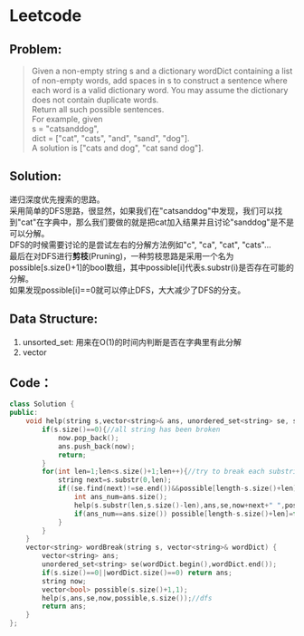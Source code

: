 # Leetcode
## Problem:
> Given a non-empty string s and a dictionary wordDict containing a list of non-empty words, add spaces in s to construct a sentence where each word is a valid dictionary word. You may assume the dictionary does not contain duplicate words.  
> Return all such possible sentences.  
> For example, given  
> s = "catsanddog",  
> dict = ["cat", "cats", "and", "sand", "dog"].  
> A solution is ["cats and dog", "cat sand dog"].  


## Solution:
递归深度优先搜索的思路。  
采用简单的DFS思路，很显然，如果我们在"catsanddog"中发现，我们可以找到"cat"在字典中，那么我们要做的就是把cat加入结果并且讨论"sanddog"是不是可以分解。  
DFS的时候需要讨论的是尝试左右的分解方法例如"c", "ca", "cat", "cats"...  
最后在对DFS进行**剪枝**(Pruning)，一种剪枝思路是采用一个名为possible[s.size()+1]的bool数组，其中possible[i]代表s.substr(i)是否存在可能的分解。  
如果发现possible[i]==0就可以停止DFS，大大减少了DFS的分支。  

## Data Structure:
1. unsorted_set<string>: 用来在O(1)的时间内判断是否在字典里有此分解  
2. vector

## Code：
```cpp
class Solution {
public:
    void help(string s,vector<string>& ans, unordered_set<string> se, string now,vector<bool>& possible,int length){
        if(s.size()==0){//all string has been broken
            now.pop_back();
            ans.push_back(now);
            return;
        }
        for(int len=1;len<s.size()+1;len++){//try to break each substring
            string next=s.substr(0,len);
            if((se.find(next)!=se.end())&&possible[length-s.size()+len]){//if there is a break
                int ans_num=ans.size();
                help(s.substr(len,s.size()-len),ans,se,now+next+" ",possible,length);
                if(ans_num==ans.size()) possible[length-s.size()+len]=false;//if there is not a break after string[i]
            }
        }
    }
    vector<string> wordBreak(string s, vector<string>& wordDict) {
        vector<string> ans;
        unordered_set<string> se(wordDict.begin(),wordDict.end());
        if(s.size()==0||wordDict.size()==0) return ans;
        string now;
        vector<bool> possible(s.size()+1,1);
        help(s,ans,se,now,possible,s.size());//dfs
        return ans;
    }
};
```
